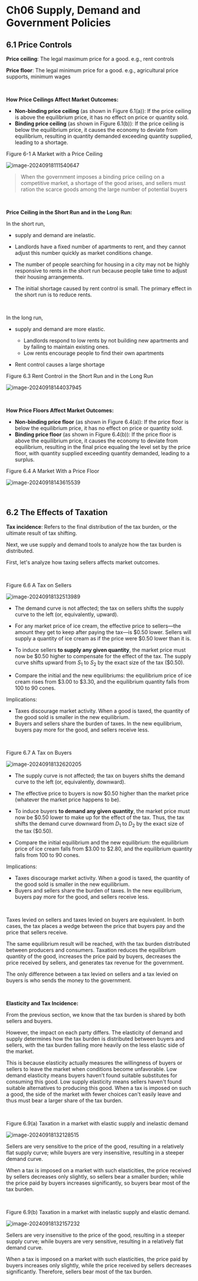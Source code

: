 # Ch06 Supply, Demand and Government Policies



## 6.1 Price Controls

**Price ceiling**: The legal maximum price for a good. e.g., rent controls

**Price floor**: The legal minimum price for a good. e.g., agricultural price supports, minimum wages

$~$

**How Price Ceilings Affect Market Outcomes:**

+ **Non-binding price ceiling** (as shown in Figure 6.1(a)): If the price ceiling is above the equilibrium price, it has no effect on price or quantity sold.
+ **Binding price ceiling** (as shown in Figure 6.1(b)): If the price ceiling is below the equilibrium price, it causes the economy to deviate from equilibrium, resulting in quantity demanded exceeding quantity supplied, leading to a shortage.

Figure 6-1 A Market with a Price Ceiling

![image-20240918111540647](images//image-20240918111540647.png)

> When the government imposes a binding price ceiling on a competitive market, a shortage of the good arises, and sellers must ration the scarce goods among the large number of potential buyers

$~$

**Price Ceiling in the Short Run and in the Long Run:**

In the short run,

+  supply and demand are inelastic. 
  + Landlords have a fixed number of apartments to rent, and they cannot adjust this number quickly as market conditions change.
  + The number of people searching for housing in a city may not be highly responsive to rents in the short run because people take time to adjust their housing arrangements.

+ The initial shortage caused by rent control is small. The primary effect in the short run is to reduce rents.

$~$

In the long run,

+ supply and demand are more elastic.
  + Landlords respond to low rents by not building new apartments and by failing to maintain existing ones.
  + Low rents encourage people to find their own apartments

+ Rent control causes a large shortage

Figure 6.3 Rent Control in the Short Run and in the Long Run

![image-20240918144037945](images//image-20240918144037945.png)

$~$

**How Price Floors Affect Market Outcomes:**

+ **Non-binding price floor** (as shown in Figure 6.4(a)): If the price floor is below the equilibrium price, it has no effect on price or quantity sold.
+ **Binding price floor** (as shown in Figure 6.4(b)): If the price floor is above the equilibrium price, it causes the economy to deviate from equilibrium, resulting in the final price equaling the level set by the price floor, with quantity supplied exceeding quantity demanded, leading to a surplus.

Figure 6.4 A Market With a Price Floor

![image-20240918143615539](images//image-20240918143615539.png)

$~$

## 6.2 The Effects of Taxation

**Tax incidence**: Refers to the final distribution of the tax burden, or the ultimate result of tax shifting.

Next, we use supply and demand tools to analyze how the tax burden is distributed.

First, let's analyze how taxing sellers affects market outcomes.

$~$

Figure 6.6 A Tax on Sellers

![image-20240918132513989](images//image-20240918132513989.png)

+ The demand curve is not affected; the tax on sellers shifts the supply curve to the left (or, equivalently, upward).

+ For any market price of ice cream, the effective price to sellers—the amount they get to keep after paying the tax—is \$0.50 lower. Sellers will supply a quantity of ice cream as if the price were \$0.50 lower than it is. 
+ To induce sellers **to supply any given quantity**, the market price must now be \$0.50 higher to compensate for the effect of the tax. The supply curve shifts upward from $S_1$ to $S_2$ by the exact size of the tax (\$0.50).

+ Compare the initial and the new equilibriums: the equilibrium price of ice cream rises from \$3.00 to \$3.30, and the equilibrium quantity falls from 100 to 90 cones.

Implications:

+ Taxes discourage market activity. When a good is taxed, the quantity of the good sold is smaller in the new equilibrium.
+ Buyers and sellers share the burden of taxes. In the new equilibrium, buyers pay more for the good, and sellers receive less.

$~$

Figure 6.7 A Tax on Buyers

![image-20240918132620205](images//image-20240918132620205.png)

+ The supply curve is not affected; the tax on buyers shifts the demand curve to the left (or, equivalently, downward).

+ The effective price to buyers is now $0.50 higher than the market price (whatever the market price happens to be).
+ To induce buyers **to demand any given quantity**, the market price must now be \$0.50 lower to make up for the effect of the tax. Thus, the tax shifts the demand curve downward from $D_1$ to $D_2$ by the exact size of the tax (\$0.50).

+ Compare the initial equilibrium and the new equilibrium: the equilibrium price of ice cream falls from \$3.00 to \$2.80, and the equilibrium quantity falls from 100 to 90 cones.

Implications:

+ Taxes discourage market activity. When a good is taxed, the quantity of the good sold is smaller in the new equilibrium.
+ Buyers and sellers share the burden of taxes. In the new equilibrium, buyers pay more for the good, and sellers receive less.

$~$

Taxes levied on sellers and taxes levied on buyers are equivalent. In both cases, the tax places a wedge between the price that buyers pay and the price that sellers receive.

The same equilibrium result will be reached, with the tax burden distributed between producers and consumers. Taxation reduces the equilibrium quantity of the good, increases the price paid by buyers, decreases the price received by sellers, and generates tax revenue for the government.

The only difference between a tax levied on sellers and a tax levied on buyers is who sends the money to the government.

$~$

**Elasticity and Tax Incidence:**

From the previous section, we know that the tax burden is shared by both sellers and buyers.

However, the impact on each party differs. The elasticity of demand and supply determines how the tax burden is distributed between buyers and sellers, with the tax burden falling more heavily on the less elastic side of the market.

This is because elasticity actually measures the willingness of buyers or sellers to leave the market when conditions become unfavorable. Low demand elasticity means buyers haven't found suitable substitutes for consuming this good. Low supply elasticity means sellers haven't found suitable alternatives to producing this good. When a tax is imposed on such a good, the side of the market with fewer choices can't easily leave and thus must bear a larger share of the tax burden.

$~$

Figure 6.9(a) Taxation in a market with elastic supply and inelastic demand

![image-20240918132128515](images//image-20240918132128515.png)

Sellers are very sensitive to the price of the good, resulting in a relatively flat supply curve; while buyers are very insensitive, resulting in a steeper demand curve.

When a tax is imposed on a market with such elasticities, the price received by sellers decreases only slightly, so sellers bear a smaller burden; while the price paid by buyers increases significantly, so buyers bear most of the tax burden.

$~$

Figure 6.9(b) Taxation in a market with inelastic supply and elastic demand.

![image-20240918132157232](images//image-20240918132157232.png)

Sellers are very insensitive to the price of the good, resulting in a steeper supply curve; while buyers are very sensitive, resulting in a relatively flat demand curve.

When a tax is imposed on a market with such elasticities, the price paid by buyers increases only slightly, while the price received by sellers decreases significantly. Therefore, sellers bear most of the tax burden.
